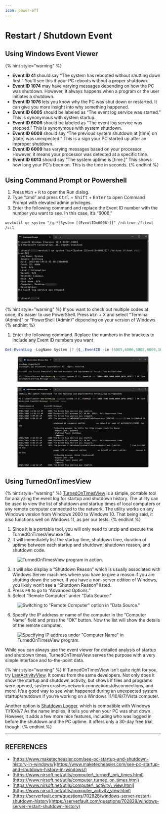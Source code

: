 ```yaml
---
icon: power-off
---
```


# Restart / Shutdown Event

## Using Windows Event Viewer

{% hint style="warning" %}
* **Event ID 41** should say “The system has rebooted without shutting down first.” You’ll see this if your PC reboots without a proper shutdown.
* **Event ID 1074** may have varying messages depending on how the PC was shutdown. However, it always happens when a program or the user initiates a shutdown.
* **Event ID 1076** lets you know why the PC was shut down or restarted. It can give you more insight into why something happened.
* **Event ID 6005** should be labeled as “The event log service was started.” This is synonymous with system startup.
* **Event ID 6006** should be labeled as “The event log service was stopped.” This is synonymous with system shutdown.
* **Event ID 6008** should say “The previous system shutdown at \[time] on \[date] was unexpected.” This is a sign your PC started up after an improper shutdown.
* **Event ID 6009** has varying messages based on your processor. However, it means your processor was detected at a specific time.
* **Event ID 6013** should say “The system uptime is \[time.]” This shows how long your PC’s been on. This is the time in seconds.
{% endhint %}



## Using Command Prompt or Powershell



1. Press <kbd>Win</kbd> + <kbd>R</kbd> to open the Run dialog.
2. Type “cmd” and press <kbd>Ctrl</kbd> + <kbd>Shift</kbd> + <kbd>Enter</kbd> to open Command Prompt with elevated admin privileges.
3. Enter the following command and replace the Event ID number with the number you want to see. In this case, it’s “6006.”

```
wevtutil qe system "/q:*[System [(EventID=6006)]]" /rd:true /f:text /c:1
```

<figure><img src="../../.gitbook/assets/image (11) (1) (1) (1).png" alt=""><figcaption></figcaption></figure>

{% hint style="warning" %}
If you want to check out multiple codes at once, it’s easier to use PowerShell. Press <kbd>Win</kbd> + <kbd>X</kbd> and select “Terminal (Admin)” or “PowerShell (Admin)” depending on your version of Windows.
{% endhint %}

1. Enter the following command. Replace the numbers in the brackets to include any Event ID numbers you want

```powershell
Get-EventLog -LogName System |? {$_.EventID -in (6005,6006,6008,6009,1074,1076)} | ft TimeGenerated,EventId,Message -AutoSize -wrap
```

<figure><img src="../../.gitbook/assets/image (12) (1) (1).png" alt=""><figcaption></figcaption></figure>

<figure><img src="../../.gitbook/assets/image (13) (1) (1).png" alt=""><figcaption></figcaption></figure>

## Using TurnedOnTimesView

{% hint style="warning" %}
[TurnedOnTimesView](https://www.nirsoft.net/utils/computer_turned_on_times.html) is a simple, portable tool for analyzing the event log for startup and shutdown history. The utility can be used to view the list of shutdown and startup times of local computers or any remote computer connected to the network. The utility works on any Windows version from Windows 2000 to Windows 10. That being said, it also functions well on Windows 11, as per our tests.
{% endhint %}

1. Since it is a portable tool, you will only need to unzip and execute the TurnedOnTimesView.exe file.
2. It will immediately list the startup time, shutdown time, duration of uptime between each startup and shutdown, shutdown reason, and shutdown code.

<figure><img src="https://www.maketecheasier.com/assets/uploads/2023/06/how-to-see-pc-startup-and-shutdown-history-in-windows-turnedontimes.jpg" alt="TurnedOnTimesView program in action." height="425" width="731"><figcaption></figcaption></figure>

3. It will also display a “Shutdown Reason” which is usually associated with Windows Server machines where you have to give a reason if you are shutting down the server. If you have a non-server edition of Windows, you likely won’t see a “Shutdown Reason” listed.
4. Press <kbd>F9</kbd> to go to “Advanced Options.”
5. Select “Remote Computer” under “Data Source.”

<figure><img src="https://www.maketecheasier.com/assets/uploads/2023/06/see-pc-startup-shutdown-remote-computer-option-menu.jpg" alt="Switching to &#x22;Remote Computer&#x22; option in &#x22;Data Source.&#x22;" height="527" width="589"><figcaption></figcaption></figure>

6. Specify the IP address or name of the computer in the “Computer Name” field and press the “OK” button. Now the list will show the details of the remote computer.

<figure><img src="https://www.maketecheasier.com/assets/uploads/2023/06/how-to-see-pc-startup-and-shutdown-history-in-windows-turnedontimes-advanced.jpg" alt="Specifying IP address under &#x22;Computer Name&#x22; in TurnedOnTimesView program." height="527" width="589"><figcaption></figcaption></figure>

While you can always use the event viewer for detailed analysis of startup and shutdown times, TurnedOnTimesView serves the purpose with a very simple interface and to-the-point data.



{% hint style="warning" %}
If TurnedOnTimesView isn’t quite right for you, try [LastActivityView](https://nirsoft.net/utils/computer_activity_view.html). It comes from the same developers. Not only does it show the startup and shutdown activity, but shows if files and programs were opened, system crashes network connections/disconnections, and more. It’s a good way to see what happened during an unexpected system startup/shutdown if you’re working on a Windows 11/10/8/7/Vista computer.

Another option is [Shutdown Logger](https://www.appsvoid.com/products/shutdown-logger/), which is compatible with Windows 11/10/8/7 As the name implies, it tells you when your PC was shut down. However, it adds a few more nice features, including who was logged in before the shutdown and the PC uptime. It offers only a 30-day free trial, though.
{% endhint %}



***

## REFERENCES

* [https://www.maketecheasier.com/see-pc-startup-and-shutdown-history-in-windows/](https://www.maketecheasier.com/see-pc-startup-and-shutdown-history-in-windows/)
* [https://www.nirsoft.net/utils/computer\_turned\_on\_times.html](https://www.nirsoft.net/utils/computer_turned_on_times.html)
* [https://www.nirsoft.net/utils/computer\_activity\_view.html](https://www.nirsoft.net/utils/computer_activity_view.html)
* [https://serverfault.com/questions/702828/windows-server-restart-shutdown-history](https://serverfault.com/questions/702828/windows-server-restart-shutdown-history)
